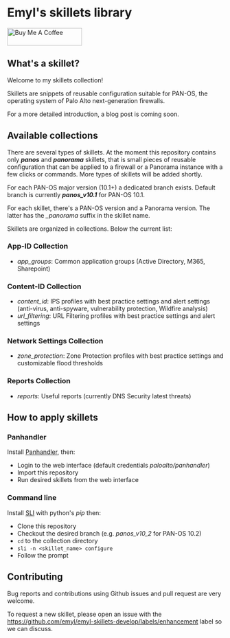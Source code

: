 # Emyl's skillets library

<a href="https://www.buymeacoffee.com/emyl79" target="_blank"><img src="https://cdn.buymeacoffee.com/buttons/default-orange.png" alt="Buy Me A Coffee" height="41" width="174"></a>

## What's a skillet?

Welcome to my skillets collection!

Skillets are snippets of reusable configuration suitable for PAN-OS, the operating system of Palo Alto next-generation firewalls.

For a more detailed introduction, a blog post is coming soon.

## Available collections

There are several types of skillets. At the moment this repository contains only ***panos*** and ***panorama*** skillets, that is small pieces of reusable configuration that can be applied to a firewall or a Panorama instance with a few clicks or commands. More types of skillets will be added shortly.

For each PAN-OS major version (10.1+) a dedicated branch exists. Default branch is currently ***panos_v10.1*** for PAN-OS 10.1.

For each skillet, there's a PAN-OS version and a Panorama version. The latter has the *_panorama* suffix in the skillet name.

Skillets are organized in collections. Below the current list:

### App-ID Collection

* *app_groups*: Common application groups (Active Directory, M365, Sharepoint)

### Content-ID Collection

* *content_id*: IPS profiles with best practice settings and alert settings (anti-virus, anti-spyware, vulnerability protection, Wildfire analysis)
* *url_filtering*: URL Filtering profiles with best practice settings and alert settings

### Network Settings Collection

* *zone_protection*: Zone Protection profiles with best practice settings and customizable flood thresholds

### Reports Collection

* *reports*: Useful reports (currently DNS Security latest threats)

## How to apply skillets

### Panhandler

Install [Panhandler](https://live.paloaltonetworks.com/t5/quickplay-solutions-tools/install-and-get-started-with-panhandler/ta-p/307916), then:

* Login to the web interface (default credentials *paloalto/panhandler*)
* Import this repository
* Run desired skillets from the web interface

### Command line

Install [SLI](https://github.com/PaloAltoNetworks/SLI) with python's *pip* then:
* Clone this repository
* Checkout the desired branch (e.g. *panos_v10_2* for PAN-OS 10.2)
* `cd` to the collection directory
* `sli -n <skillet_name> configure`
* Follow the prompt

## Contributing

Bug reports and contributions using Github issues and pull request are very welcome.

To request a new skillet, please open an issue with the https://github.com/emyl/emyl-skillets-develop/labels/enhancement label so we can discuss.
